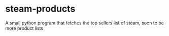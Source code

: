 # steam-products
A small python program that fetches the top sellers list of steam, soon to be more product lists
